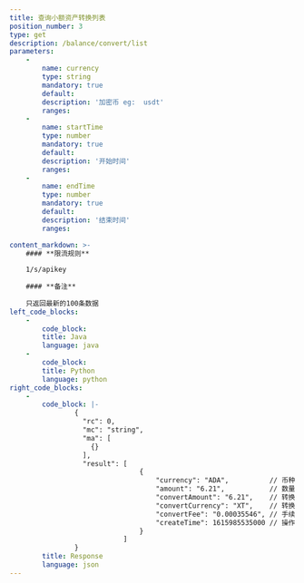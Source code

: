 ```yaml
---
title: 查询小额资产转换列表
position_number: 3
type: get
description: /balance/convert/list
parameters:
    -
        name: currency
        type: string
        mandatory: true
        default:
        description: '加密币 eg:  usdt'
        ranges: 
    -
        name: startTime
        type: number
        mandatory: true
        default:
        description: '开始时间'
        ranges:
    -
        name: endTime
        type: number
        mandatory: true
        default:
        description: '结束时间'
        ranges:

content_markdown: >-
    #### **限流规则**

    1/s/apikey
  
    #### **备注**
  
    只返回最新的100条数据
left_code_blocks:
    -
        code_block:
        title: Java
        language: java
    -
        code_block:
        title: Python
        language: python
right_code_blocks:
    -
        code_block: |-
                {
                  "rc": 0,
                  "mc": "string",
                  "ma": [
                    {}
                  ],
                  "result": [
                                {
                                    "currency": "ADA",          // 币种名称
                                    "amount": "6.21",           // 数量
                                    "convertAmount": "6.21",    // 转换数量
                                    "convertCurrency": "XT",    // 转换币种
                                    "convertFee": "0.00035546", // 手续费
                                    "createTime": 1615985535000 // 操作时间
                                }
                            ]
                }
        title: Response
        language: json
---
```

